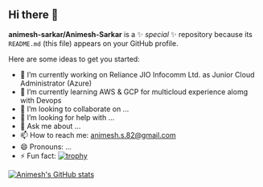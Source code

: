 ## Hi there 👋


**animesh-sarkar/Animesh-Sarkar** is a ✨ _special_ ✨ repository because its `README.md` (this file) appears on your GitHub profile.

Here are some ideas to get you started:

- 🔭 I’m currently working on Reliance JIO Infocomm Ltd. as Junior Cloud Administrator (Azure)
- 🌱 I’m currently learning AWS & GCP for multicloud experience alomg with Devops
- 👯 I’m looking to collaborate on ...
- 🤔 I’m looking for help with ...
- 💬 Ask me about ...
- 📫 How to reach me: animesh.s.82@gmail.com
- 😄 Pronouns: ...
- ⚡ Fun fact: 
 [![trophy](https://github-profile-trophy.vercel.app/?username=animesh-sarkar)](https://github.com/animesh-sarkar/github-profile-trophy)
  
[![Animesh's GitHub stats](https://github-readme-stats.vercel.app/api?username=animesh-sarkar)](https://github.com/animesh-sarkar/github-readme-stats)
